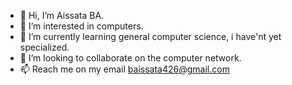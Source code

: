 - 👋 Hi, I’m Aissata BA.
- 👀 I’m interested in computers.
- 🌱 I’m currently learning general computer science, i have'nt yet specialized.
- 💞️ I’m looking to collaborate on the computer network.
- 📫 Reach me on my email baissata426@gmail.com

<!---
baissata426/baissata426 is a ✨ special ✨ repository because its `README.md` (this file) appears on your GitHub profile.
You can click the Preview link to take a look at your changes.
--->
